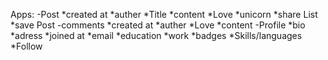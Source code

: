 Apps:
  -Post 
    *created at
    *auther
    *Title
    *content
    *Love
    *unicorn
    *share List
    *save Post
 -comments
    *created at
    *auther
    *Love
    *content
 -Profile
    *bio
    *adress
    *joined at
    *email
    *education
    *work
    *badges
    *Skills/languages
    *Follow
